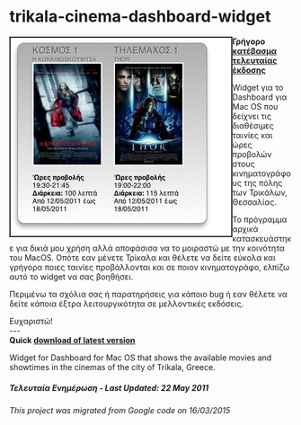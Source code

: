 # trikala-cinema-dashboard-widget
<img src='https://raw.githubusercontent.com/gsiotas/trikala-cinema-dashboard-widget/master/images/ScreenShotv01.png' align='left' border='2'></img>
**Γρήγορο [κατέβασμα τελευταίας έκδοσης](https://github.com/gsiotas/trikala-cinema-dashboard-widget/raw/master/trikala_cinemas_widgetv04.zip)**

Widget για το Dashboard για Mac OS που δείχνει τις διαθέσιμες ταινίες και ώρες προβολών στους κινηματογράφους της πόλης των Τρικάλων, Θεσσαλίας.

Το πρόγραμμα αρχικά κατασκευάστηκε για δικιά μου χρήση αλλά αποφάσισα να το μοιραστώ με την κοινότητα του MacOS. Οπότε εαν μένετε Τρίκαλα και θέλετε να δείτε εύκολα και γρήγορα ποιες ταινίες προβάλλονται και σε ποιον κινηματογράφο, ελπίζω αυτό το widget να σας βοηθήσει.

Περιμένω τα σχόλια σας ή παρατηρήσεις για κάποιο bug ή εαν θέλετε να δείτε κάποια έξτρα λειτουργικότητα σε μελλοντικές εκδόσεις.

Ευχαριστώ! <br />
---  <br />
**Quick [download of latest version](https://github.com/gsiotas/trikala-cinema-dashboard-widget/raw/master/trikala_cinemas_widgetv04.zip)**

Widget for Dashboard for Mac OS that shows the available movies and showtimes in the cinemas of the city of Trikala, Greece.

##### Τελευταία Ενημέρωση - Last Updated: 22 May 2011 #####
<h6>This project was migrated from Google code on 16/03/2015</h6>
